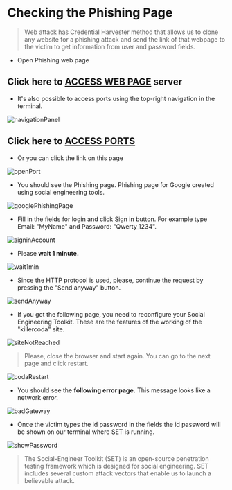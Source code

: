 # Checking the Phishing Page

>Web attack has Credential Harvester method that allows us to clone any website for a phishing attack and send the link of that webpage to the victim to get information from user and password fields.


* Open Phishing web page

## Click here to [ACCESS WEB PAGE]({{TRAFFIC_HOST1_80}}) server

* It's also possible to access ports using the top-right navigation in the terminal.

![navigationPanel](./navigationPanel.png)

## Click here to [ACCESS PORTS]({{TRAFFIC_SELECTOR}})

* Or you can click the link on this page

![openPort](./openPort.png)


* You should see the Phishing page.
Phishing page for Google created using social engineering tools.

![googlePhishingPage](./googlePhishingPage.png)

* Fill in the fields for login and click Sign in button.
For example type Email: "MyName" and Password: "Qwerty_1234".

![signinAccount](./signinAccount.png)


* Please **wait 1 minute.**

![wait1min](./wait1min.png)

* Since the HTTP protocol is used, please, continue the request by pressing the "Send anyway" button.

![sendAnyway](./sendAnyway.png)


* If you got the following page, you need to reconfigure your Social Engineering Toolkit.
These are the features of the working of the "killercoda" site.

![siteNotReached](./siteNotReached.png)

> Please, close the browser and start again.
  You can go to the next page and click restart.

![codaRestart](./codaRestart.png)


* You should see the **following error page.**
This message looks like a network error.

![badGateway](./badGateway.png)

* Once the victim types the id password in the fields the id password will be shown on our terminal where SET is running.

![showPassword](./showPassword.png)


>The Social-Engineer Toolkit (SET) is an open-source penetration testing framework which is designed for social engineering.
SET includes several custom attack vectors that enable us to launch a believable attack.

<br/>
